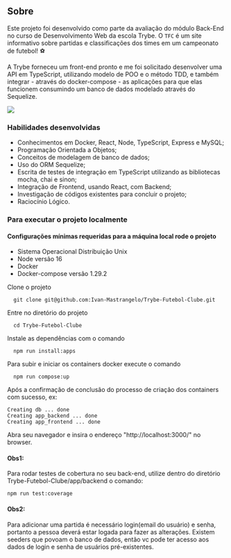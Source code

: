 ## Sobre

Este projeto foi desenvolvido como parte da avaliação do módulo Back-End no curso de Desenvolvimento Web da escola Trybe.
  O `TFC` é um site informativo sobre partidas e classificações dos times em um campeonato de futebol! ⚽️

A Trybe forneceu um front-end pronto e me foi solicitado desenvolver uma API em TypeScript, utilizando modelo de POO e o método TDD, e também integrar - através do docker-compose - as aplicações para que elas funcionem consumindo um banco de dados modelado através do Sequelize.

![](assets/front-example.png)

### Habilidades desenvolvidas

- Conhecimentos em Docker, React, Node, TypeScript, Express e MySQL;
- Programação Orientada a Objetos;
- Conceitos de modelagem de banco de dados;
- Uso do ORM Sequelize;
- Escrita de testes de integração em TypeScript utilizando as bibliotecas mocha, chai e sinon;
- Integração de Frontend, usando React, com Backend;
- Investigação de códigos existentes para concluir o projeto;
- Raciocínio Lógico.

### Para executar o projeto localmente

#### Configurações mínimas requeridas para a máquina local rode o projeto

  - Sistema Operacional Distribuição Unix
  - Node versão 16  
  - Docker
  - Docker-compose versão 1.29.2

  Clone o projeto
```
  git clone git@github.com:Ivan-Mastrangelo/Trybe-Futebol-Clube.git
```
Entre no diretório do projeto
```
  cd Trybe-Futebol-Clube
```
Instale as dependências com o comando
```
  npm run install:apps
```
Para subir e iniciar os containers docker execute o comando
```
  npm run compose:up
```
Após a confirmação de conclusão do processo de criação dos containers com sucesso, ex:
```
Creating db ... done
Creating app_backend ... done
Creating app_frontend ... done
```
Abra seu navegador e insira o endereço "http://localhost:3000/" no browser.

#### Obs1:
  Para rodar testes de cobertura no seu back-end, utilize dentro do diretório Trybe-Futebol-Clube/app/backend o comando: 
  ```
  npm run test:coverage
  ```
#### Obs2:

  Para adicionar uma partida é necessário login(email do usuário) e senha, portanto a pessoa deverá estar logada para fazer as alterações. Existem seeders que povoam o banco de dados, então vc pode ter acesso aos dados de login e senha de usuários pré-existentes.
